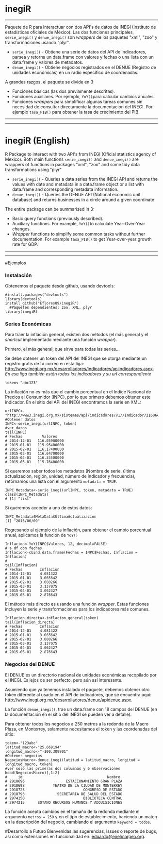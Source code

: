 # inegiR
_______
Paquete de R para interactuar con dos API's de datos de INEGI (Instituto de estadísticas oficiales de México). Las dos funciones principales, `serie_inegi()` y `denue_inegi()` son *wrappers* de los paquetes "xml", "zoo" y transformaciones usando "plyr". 
- `serie_inegi()` - Obtiene una serie de datos del API de indicadores, parsea y retorna un data.frame con valores y fechas o una lista con un data.frame y valores de metadatos.
- `denue_inegi()` - Obtiene negocios registrados en el DENUE (Registro de unidades económicas) en un radio específico de coordenadas. 

A grandes razgos, el paquete se divide en 3:
- Funciones básicas (las dos previamente descritas).
- Funciones auxiliares. Por ejemplo, `YoY()`para calcular cambios anuales.
- Funciones *wrappers* para simplificar algunas tareas comunes sin necesidad de consultar directamente la documentación del INEGI. Por ejemplo `tasa_PIB()` para obtener la tasa de crecimiento del PIB.

_________
__________

# inegiR (English)
R Package to interact with two API's from INEGI (Oficial statistics agency of Mexico). Both main functions `serie_inegi()` and `denue_inegi()` are wrappers of functions in packages "xml", "zoo" and some tidy data transformations using "plyr"
- `serie_inegi()` - Queries a data series from the INEGI API and returns the values with date and metadata in a data.frame object or a list with data.frame and corresponding metadata information.
- `denue_inegi()` - Queries the DENUE API (National economic unit database) and returns businesses in a circle around a given coordinate

The entire package can be summarized in 3:
- Basic query functions (previously described).
- Auxiliary functions. For example, `YoY()`to calculate Year-Over-Year changes.
- *Wrapper* functions to simplify some common tasks without further documentation. For example `tasa_PIB()` to get Year-over-year growth rate for GDP. 

___________
___________

#Ejemplos
### Instalación
Obtenemos el paquete desde github, usando devtools:
```{r}
#install.packages("devtools")
library(devtools)
install_github("Eflores89/inegiR")
  #Paquetes dependientes: zoo, XML, plyr
library(inegiR)
```
### Series Económicas
Para traer la inflación general, existen dos métodos (el más general y el *shortcut* implementado mediante una función *wrapper*).

Primero, el más general, que sirve para todas las series...

Se debe obtener un token del API del INEGI que se otorga mediante un registro gratis de tu correo en esta liga: http://www.inegi.org.mx/desarrolladores/indicadores/apiindicadores.aspx. *En esa liga también están todos los indicadores y su url correspondiente*
```{r}
token<-"abc123"
```
La inflación no es más que el cambio porcentual en el Indice Nacional de Precios al Consumidor (INPC), por lo que primero debemos obtener este indicador. En el sitio del API del INEGI encontramos la serie en XML:
```{r}
urlINPC<-"http://www3.inegi.org.mx/sistemas/api/indicadores/v1//Indicador/216064/00000/es/false/xml/"
#Obtener datos
INPC<-serie_inegi(urlINPC, token)
#ver datos
tail(INPC)
# Fechas         Valores
# 2014-12-01   116.05900000
# 2015-01-01   115.95400000
# 2015-02-01   116.17400000
# 2015-03-01   116.64700000
# 2015-04-01   116.34500000
# 2015-05-01   115.76400000

```
Si queremos saber todos los metadatos (Nombre de serie, última actualización, región, unidad, número de indicador y frecuencia), retornamos una lista con el argumento `metadata = TRUE`.
```{r}
INPC_Metadata<-serie_inegi(urlINPC, token, metadata = TRUE)
class(INPC_Metadata)
# [1] "list"
```
Si queremos acceder a uno de estos datos: 
```{r}
INPC_Metadata$MetaData$UltimaActualizacion
[1] "2015/06/09"
```
Regresando al ejemplo de la inflación, para obtener el cambio porcentual anual, aplicamos la función de `YoY()`
```{r}
Inflacion<-YoY(INPC$Valores, 12, decimal=FALSE)
# a df con fechas
Inflacion<-cbind.data.frame(Fechas = INPC$Fechas, Inflacion = Inflacion)
#
tail(Inflacion)
# Fechas        Inflacion
# 2014-12-01    4.081322
# 2015-01-01    3.065642
# 2015-02-01    3.000266
# 2015-03-01    3.137075
# 2015-04-01    3.062327
# 2015-05-01    2.876643
```
El método más directo es usando una función *wrapper*. Estas funciones incluyen la serie y transformaciones para los indicadores más comunes.
```{r}
Inflacion_directa<-inflacion_general(token)
tail(Inflacion_directa)
# Fechas        Inflacion
# 2014-12-01    4.081322
# 2015-01-01    3.065642
# 2015-02-01    3.000266
# 2015-03-01    3.137075
# 2015-04-01    3.062327
# 2015-05-01    2.876643
```
### Negocios del DENUE
El DENUE es un directorio nacional de unidades económicas recopilado por el INEGI. Es lejos de ser perfecto, pero aún así interesante.

Asumiendo que ya tenemos instalado el paquete, debemos obtener otro token diferente al usado en el API de indicadores, que se encuentra aquí: http://www.inegi.org.mx/desarrolladores/denue/apidenue.aspx.

La función `denue_inegi()`, trae un data.frame con 18 campos del DENUE (en la documentación en el sitio del INEGI se pueden ver a detalle).

Para obtener todos los negocios a 250 metros a la redonda de la Macro Plaza, en Monterrey, solamente necesitamos el token y las coordenadas del sitio:
```{r}
token<-"123abc"
latitud_macro<-"25.669194"
longitud_macro<-"-100.309901"
#Obtener negocios
NegociosMacro<-denue_inegi(latitud = latitud_macro, longitud = longitud_macro, token)
#ver solo las primeras dos columnas y 6 observaciones
head(NegociosMacro)[,1:2]
#     id                                       Nombre
# 2918696                   ESTACIONAMIENTO GRAN PLAZA
# 2918698             TEATRO DE LA CIUDAD DE MONTERREY
# 2918723                           CONGRESO DE ESTADO
# 2918793               SECRETARIA DE SALUD DEL ESTADO
# 2974150                           BIBLIOTECA CENTRAL
# 2974215      SOTANO RECURSOS HUMANOS Y ADQUISICIONES
```
La función acepta cambios en el tamaño de la redonda mediante el argumento `metros = 250` y en el tipo de establecimiento, haciendo un match en la descripción del negocio, cambiando el argumento `keyword = todos`.

#Desarrollo a Futuro
Bienvenidas las sugerencias, issues o reporte de bugs, así como extensiones en funcionalidad en: eduardo@enelmargen.org.
